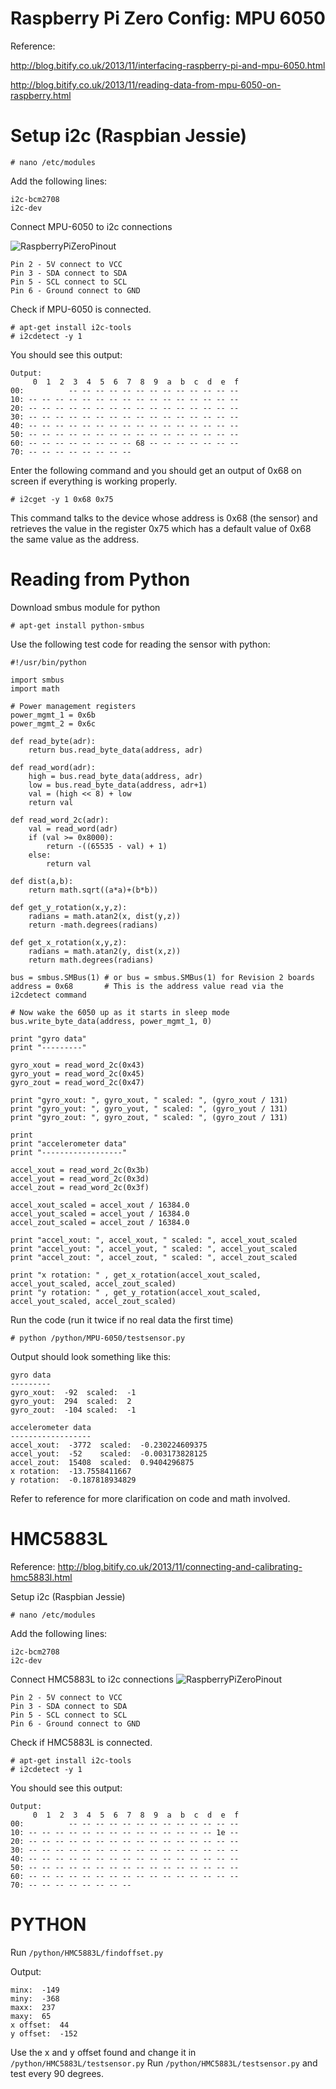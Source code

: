 # Raspberry Pi Zero Config: MPU 6050

Reference:

http://blog.bitify.co.uk/2013/11/interfacing-raspberry-pi-and-mpu-6050.html

http://blog.bitify.co.uk/2013/11/reading-data-from-mpu-6050-on-raspberry.html

# Setup i2c (Raspbian Jessie)
```
# nano /etc/modules
```
Add the following lines:

```
i2c-bcm2708
i2c-dev
```

Connect MPU-6050 to i2c connections

![RaspberryPiZeroPinout](https://elementztechblog.files.wordpress.com/2016/05/gpio.png?w=700)

```
Pin 2 - 5V connect to VCC
Pin 3 - SDA connect to SDA
Pin 5 - SCL connect to SCL
Pin 6 - Ground connect to GND
```

Check if MPU-6050 is connected.
```
# apt-get install i2c-tools
# i2cdetect -y 1
```

You should see this output:
```
Output:
     0  1  2  3  4  5  6  7  8  9  a  b  c  d  e  f
00:          -- -- -- -- -- -- -- -- -- -- -- -- --
10: -- -- -- -- -- -- -- -- -- -- -- -- -- -- -- --
20: -- -- -- -- -- -- -- -- -- -- -- -- -- -- -- --
30: -- -- -- -- -- -- -- -- -- -- -- -- -- -- -- --
40: -- -- -- -- -- -- -- -- -- -- -- -- -- -- -- --
50: -- -- -- -- -- -- -- -- -- -- -- -- -- -- -- --
60: -- -- -- -- -- -- -- -- 68 -- -- -- -- -- -- --
70: -- -- -- -- -- -- -- --
```
Enter the following command and you should get an output of 0x68 on screen if everything is working properly.
```
# i2cget -y 1 0x68 0x75
```
This command talks to the device whose address is 0x68 (the sensor) and retrieves the value in the register 0x75 which has a default value of 0x68 the same value as the address.
# Reading from Python
Download smbus module for python
```
# apt-get install python-smbus
```
Use the following test code for reading the sensor with python:
```
#!/usr/bin/python

import smbus
import math

# Power management registers
power_mgmt_1 = 0x6b
power_mgmt_2 = 0x6c

def read_byte(adr):
    return bus.read_byte_data(address, adr)

def read_word(adr):
    high = bus.read_byte_data(address, adr)
    low = bus.read_byte_data(address, adr+1)
    val = (high << 8) + low
    return val

def read_word_2c(adr):
    val = read_word(adr)
    if (val >= 0x8000):
        return -((65535 - val) + 1)
    else:
        return val

def dist(a,b):
    return math.sqrt((a*a)+(b*b))

def get_y_rotation(x,y,z):
    radians = math.atan2(x, dist(y,z))
    return -math.degrees(radians)

def get_x_rotation(x,y,z):
    radians = math.atan2(y, dist(x,z))
    return math.degrees(radians)

bus = smbus.SMBus(1) # or bus = smbus.SMBus(1) for Revision 2 boards
address = 0x68       # This is the address value read via the i2cdetect command

# Now wake the 6050 up as it starts in sleep mode
bus.write_byte_data(address, power_mgmt_1, 0)

print "gyro data"
print "---------"

gyro_xout = read_word_2c(0x43)
gyro_yout = read_word_2c(0x45)
gyro_zout = read_word_2c(0x47)

print "gyro_xout: ", gyro_xout, " scaled: ", (gyro_xout / 131)
print "gyro_yout: ", gyro_yout, " scaled: ", (gyro_yout / 131)
print "gyro_zout: ", gyro_zout, " scaled: ", (gyro_zout / 131)

print
print "accelerometer data"
print "------------------"

accel_xout = read_word_2c(0x3b)
accel_yout = read_word_2c(0x3d)
accel_zout = read_word_2c(0x3f)

accel_xout_scaled = accel_xout / 16384.0
accel_yout_scaled = accel_yout / 16384.0
accel_zout_scaled = accel_zout / 16384.0

print "accel_xout: ", accel_xout, " scaled: ", accel_xout_scaled
print "accel_yout: ", accel_yout, " scaled: ", accel_yout_scaled
print "accel_zout: ", accel_zout, " scaled: ", accel_zout_scaled

print "x rotation: " , get_x_rotation(accel_xout_scaled, accel_yout_scaled, accel_zout_scaled)
print "y rotation: " , get_y_rotation(accel_xout_scaled, accel_yout_scaled, accel_zout_scaled)
```
Run the code (run it twice if no real data the first time)
```
# python /python/MPU-6050/testsensor.py
```
Output should look something like this:
```
gyro data
---------
gyro_xout:  -92  scaled:  -1
gyro_yout:  294  scaled:  2
gyro_zout:  -104 scaled:  -1

accelerometer data
------------------
accel_xout:  -3772  scaled:  -0.230224609375
accel_yout:  -52    scaled:  -0.003173828125
accel_zout:  15408  scaled:  0.9404296875
x rotation:  -13.7558411667
y rotation:  -0.187818934829
```
Refer to reference for more clarification on code and math involved.

# HMC5883L
Reference: http://blog.bitify.co.uk/2013/11/connecting-and-calibrating-hmc5883l.html

Setup i2c (Raspbian Jessie)
```
# nano /etc/modules
```
Add the following lines:
```
i2c-bcm2708
i2c-dev
```
Connect HMC5883L to i2c connections
![RaspberryPiZeroPinout](https://elementztechblog.files.wordpress.com/2016/05/gpio.png?w=700)

```
Pin 2 - 5V connect to VCC
Pin 3 - SDA connect to SDA
Pin 5 - SCL connect to SCL
Pin 6 - Ground connect to GND
```
Check if HMC5883L is connected.
```
# apt-get install i2c-tools
# i2cdetect -y 1
```
You should see this output:
```
Output:
     0  1  2  3  4  5  6  7  8  9  a  b  c  d  e  f
00:          -- -- -- -- -- -- -- -- -- -- -- -- --
10: -- -- -- -- -- -- -- -- -- -- -- -- -- -- 1e --
20: -- -- -- -- -- -- -- -- -- -- -- -- -- -- -- --
30: -- -- -- -- -- -- -- -- -- -- -- -- -- -- -- --
40: -- -- -- -- -- -- -- -- -- -- -- -- -- -- -- --
50: -- -- -- -- -- -- -- -- -- -- -- -- -- -- -- --
60: -- -- -- -- -- -- -- -- -- -- -- -- -- -- -- --
70: -- -- -- -- -- -- -- --
```
# PYTHON
Run `/python/HMC5883L/findoffset.py`

Output:
```
minx:  -149
miny:  -368
maxx:  237
maxy:  65
x offset:  44
y offset:  -152
```
Use the x and y offset found and change it in `/python/HMC5883L/testsensor.py`
Run `/python/HMC5883L/testsensor.py` and test every 90 degrees.

